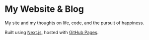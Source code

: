 # My Website & Blog

My site and my thoughts on life, code, and the pursuit of happiness.

Built using [Next.js](https://nextjs.org/), hosted with [GitHub Pages](https://pages.github.com/).
